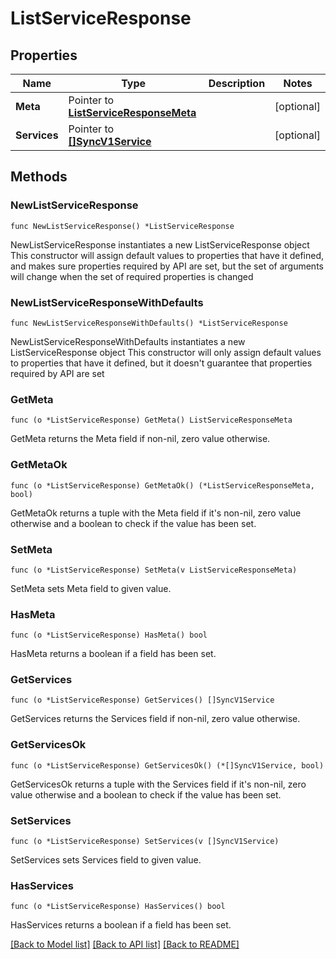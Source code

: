 # ListServiceResponse

## Properties

Name | Type | Description | Notes
------------ | ------------- | ------------- | -------------
**Meta** | Pointer to [**ListServiceResponseMeta**](ListServiceResponse_meta.md) |  | [optional] 
**Services** | Pointer to [**[]SyncV1Service**](SyncV1Service.md) |  | [optional] 

## Methods

### NewListServiceResponse

`func NewListServiceResponse() *ListServiceResponse`

NewListServiceResponse instantiates a new ListServiceResponse object
This constructor will assign default values to properties that have it defined,
and makes sure properties required by API are set, but the set of arguments
will change when the set of required properties is changed

### NewListServiceResponseWithDefaults

`func NewListServiceResponseWithDefaults() *ListServiceResponse`

NewListServiceResponseWithDefaults instantiates a new ListServiceResponse object
This constructor will only assign default values to properties that have it defined,
but it doesn't guarantee that properties required by API are set

### GetMeta

`func (o *ListServiceResponse) GetMeta() ListServiceResponseMeta`

GetMeta returns the Meta field if non-nil, zero value otherwise.

### GetMetaOk

`func (o *ListServiceResponse) GetMetaOk() (*ListServiceResponseMeta, bool)`

GetMetaOk returns a tuple with the Meta field if it's non-nil, zero value otherwise
and a boolean to check if the value has been set.

### SetMeta

`func (o *ListServiceResponse) SetMeta(v ListServiceResponseMeta)`

SetMeta sets Meta field to given value.

### HasMeta

`func (o *ListServiceResponse) HasMeta() bool`

HasMeta returns a boolean if a field has been set.

### GetServices

`func (o *ListServiceResponse) GetServices() []SyncV1Service`

GetServices returns the Services field if non-nil, zero value otherwise.

### GetServicesOk

`func (o *ListServiceResponse) GetServicesOk() (*[]SyncV1Service, bool)`

GetServicesOk returns a tuple with the Services field if it's non-nil, zero value otherwise
and a boolean to check if the value has been set.

### SetServices

`func (o *ListServiceResponse) SetServices(v []SyncV1Service)`

SetServices sets Services field to given value.

### HasServices

`func (o *ListServiceResponse) HasServices() bool`

HasServices returns a boolean if a field has been set.


[[Back to Model list]](../README.md#documentation-for-models) [[Back to API list]](../README.md#documentation-for-api-endpoints) [[Back to README]](../README.md)


